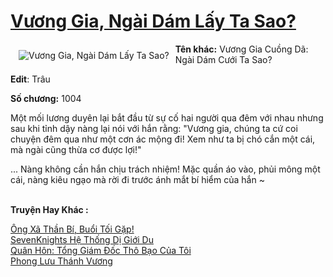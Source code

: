 <a href="https://utruyen.com/truyen/vuong-gia-ngai-dam-lay-ta-sao/17387/" title="Vương Gia, Ngài Dám Lấy Ta Sao?"><h1>Vương Gia, Ngài Dám Lấy Ta Sao?</h1></a><div style="display:table"><img align="right" style="float: left; padding: 10px;" src="https://utruyen.com/images/story/200x260/vuong-gia-ngai-dam-lay-ta-sao.jpg" alt="Vương Gia, Ngài Dám Lấy Ta Sao?"><b>Tên khác:</b> Vương Gia Cuồng Dã: Ngài Dám Cưới Ta Sao?<p></p><b>Edit</b>: Trâu<p></p><b>Số chương:</b> 1004<p></p>Một mối lương duyên lại bắt đầu từ sự cố hai người qua đêm với nhau nhưng sau khi tỉnh dậy nàng lại nói với hắn rằng: "Vương gia, chúng ta cứ coi chuyện đêm qua như một cơn ác mộng đi! Xem như ta bị chó cắn một cái, mà ngài cũng thừa cơ được lợi!"<p></p>... Nàng không cần hắn chịu trách nhiệm! Mặc quần áo vào, phủi mông một cái, nàng kiêu ngạo mà rời đi trước ánh mắt bí hiểm của hắn ~</div><p><br><b>Truyện Hay Khác :</b></p><a href="https://utruyen.com/truyen/ong-xa-than-bi-buoi-toi-gap/17361/" alt="Ông Xã Thần Bí, Buổi Tối Gặp!">Ông Xã Thần Bí, Buổi Tối Gặp!</a><br/><a href="https://truyenngontinhay.wordpress.com/2019/10/03/sevenknights-he-thong-di-gioi-du/" alt="SevenKnights Hệ Thống Dị Giới Du">SevenKnights Hệ Thống Dị Giới Du</a><br/><a href="https://truyenngontinhay.wordpress.com/2019/10/03/quan-hon-tong-giam-doc-tho-bao-cua-toi/" alt="Quân Hôn: Tổng Giám Đốc Thô Bạo Của Tôi">Quân Hôn: Tổng Giám Đốc Thô Bạo Của Tôi</a><br/><a href="https://truyenngontinhay.wordpress.com/2019/10/03/phong-luu-thanh-vuong/" alt="Phong Lưu Thánh Vương">Phong Lưu Thánh Vương</a><br/>